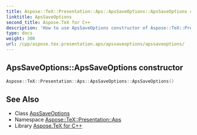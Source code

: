 ```yaml
---
title: Aspose::TeX::Presentation::Aps::ApsSaveOptions::ApsSaveOptions constructor
linktitle: ApsSaveOptions
second_title: Aspose.TeX for C++
description: 'How to use ApsSaveOptions constructor of Aspose::TeX::Presentation::Aps::ApsSaveOptions class in C++.'
type: docs
weight: 300
url: /cpp/aspose.tex.presentation.aps/apssaveoptions/apssaveoptions/
---
```

## ApsSaveOptions::ApsSaveOptions constructor




```cpp
Aspose::TeX::Presentation::Aps::ApsSaveOptions::ApsSaveOptions()
```

## See Also

* Class [ApsSaveOptions](../)
* Namespace [Aspose::TeX::Presentation::Aps](../../)
* Library [Aspose.TeX for C++](../../../)
